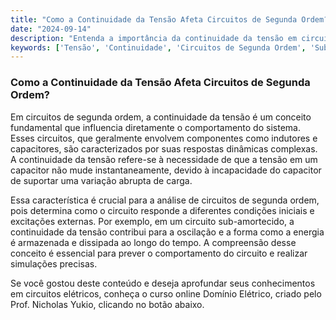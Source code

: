 ```yaml
---
title: "Como a Continuidade da Tensão Afeta Circuitos de Segunda Ordem?"
date: "2024-09-14"
description: "Entenda a importância da continuidade da tensão em circuitos de segunda ordem e como ela influencia o comportamento do sistema."
keywords: ['Tensão', 'Continuidade', 'Circuitos de Segunda Ordem', 'Sub-amortecida']
---
```


### Como a Continuidade da Tensão Afeta Circuitos de Segunda Ordem?

Em circuitos de segunda ordem, a continuidade da tensão é um conceito fundamental que influencia diretamente o comportamento do sistema. Esses circuitos, que geralmente envolvem componentes como indutores e capacitores, são caracterizados por suas respostas dinâmicas complexas. A continuidade da tensão refere-se à necessidade de que a tensão em um capacitor não mude instantaneamente, devido à incapacidade do capacitor de suportar uma variação abrupta de carga.

Essa característica é crucial para a análise de circuitos de segunda ordem, pois determina como o circuito responde a diferentes condições iniciais e excitações externas. Por exemplo, em um circuito sub-amortecido, a continuidade da tensão contribui para a oscilação e a forma como a energia é armazenada e dissipada ao longo do tempo. A compreensão desse conceito é essencial para prever o comportamento do circuito e realizar simulações precisas.

Se você gostou deste conteúdo e deseja aprofundar seus conhecimentos em circuitos elétricos, conheça o curso online Domínio Elétrico, criado pelo Prof. Nicholas Yukio, clicando no botão abaixo.